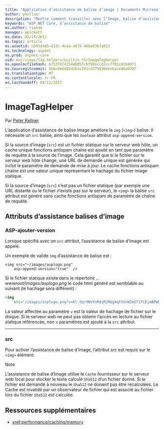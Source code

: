 ```yaml
---
title: "Application d’assistance de balise d’image | Documents Microsoft"
author: pkellner
description: "Montre comment travailler avec l’Image, balise d’assistance"
keywords: "ASP.NET Core, d’assistance de balise"
ms.author: riande
manager: wpickett
ms.date: 02/14/2017
ms.topic: article
ms.assetid: c045d485-d1dc-4cea-a675-46be83b7a013
ms.technology: aspnet
ms.prod: aspnet-core
uid: mvc/views/tag-helpers/builtin-th/ImageTagHelper
ms.openlocfilehash: 67537674154d885fc6f69accd2cc7f01c9104d71
ms.sourcegitcommit: 0b6c8e6d81d2b3c161cd375036eecbace46a9707
ms.translationtype: MT
ms.contentlocale: fr-FR
ms.lasthandoff: 08/11/2017
---
```

# <a name="imagetaghelper"></a>ImageTagHelper

Par [Peter Kellner](http://peterkellner.net) 

L’application d’assistance de balise Image améliore la `img` (`<img>`) balise. Il nécessite un `src` balise, ainsi que les `boolean` attribut `asp-append-version`.

Si la source d’image (`src`) est un fichier statique sur le serveur web hôte, un cache unique fonctions antispam chaîne est ajouté en tant que paramètre de requête à la source de l’image. Cela garantit que si le fichier sur le serveur web hôte change, une URL de demande unique est générée qui inclut le paramètre de demande de mise à jour. Le cache fonctions antispam chaîne est une valeur unique représentant le hachage du fichier image statique.

Si la source d’image (`src`) n’est pas un fichier statique (par exemple une URL distante ou le fichier n’existe pas sur le serveur), le `<img>` la balise `src` attribut est généré sans cache fonctions antispam de paramètre de chaîne de requête.

## <a name="image-tag-helper-attributes"></a>Attributs d’assistance balises d’image


### <a name="asp-append-version"></a>ASP-ajouter-version

Lorsque spécifié avec un `src` attribut, l’assistance de balise d’Image est appelé.

Un exemple de valide `img` d’assistance de balise est :

```cshtml
<img src="~/images/asplogo.png" 
    asp-append-version="true"  />
```

Si le fichier statique existe dans le répertoire *... wwwroot/images/asplogo.png* le code html généré est semblable au suivant (le hachage sera différent) :

```html
<img 
    src="/images/asplogo.png?v=Kl_dqr9NVtnMdsM2MUg4qthUnWZm5T1fCEimBPWDNgM"/>
```

La valeur affectée au paramètre `v` est la valeur de hachage de fichier sur le disque. Si le serveur web ne peut pas obtenir l’accès en lecture au fichier statique référencée, non `v` paramètres est ajouté à la `src` attribut.

- - -

### <a name="src"></a>src

Pour activer l’assistance de balise d’Image, l’attribut src est requis sur le `<img>` élément. 

> [!NOTE]
> L’assistance de balise d’Image utilise le `Cache` fournisseur sur le serveur web local pour stocker le texte calculé `Sha512` d’un fichier donné. Si le fichier est demandé à nouveau le `Sha512` ne doivent pas être recalculées. Le Cache est invalidé par un observateur de fichier qui est associé au fichier lors du fichier `Sha512` est calculée.

## <a name="additional-resources"></a>Ressources supplémentaires

* <xref:performance/caching/memory>